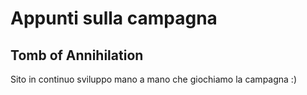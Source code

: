 # Appunti sulla campagna
## Tomb of Annihilation
Sito in continuo sviluppo mano a mano che giochiamo la campagna :)
